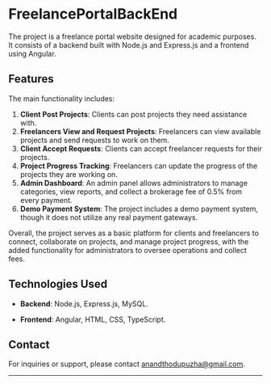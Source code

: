 # FreelancePortalBackEnd

The project is a freelance portal website designed for academic purposes. It consists of a backend built with Node.js and Express.js and a frontend using Angular.

## Features

The main functionality includes:

1. **Client Post Projects**: Clients can post projects they need assistance with.
2. **Freelancers View and Request Projects**: Freelancers can view available projects and send requests to work on them.
3. **Client Accept Requests**: Clients can accept freelancer requests for their projects.
4. **Project Progress Tracking**: Freelancers can update the progress of the projects they are working on.
5. **Admin Dashboard**: An admin panel allows administrators to manage categories, view reports, and collect a brokerage fee of 0.5% from every payment.
6. **Demo Payment System**: The project includes a demo payment system, though it does not utilize any real payment gateways.

Overall, the project serves as a basic platform for clients and freelancers to connect, collaborate on projects, and manage project progress, 
with the added functionality for administrators to oversee operations and collect fees.

## Technologies Used

- **Backend**: Node.js, Express.js, MySQL.

- **Frontend**: Angular, HTML, CSS, TypeScript.

## Contact

For inquiries or support, please contact anandthodupuzha@gmail.com.

----
